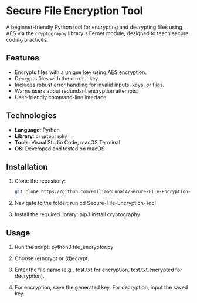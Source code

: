 # Secure File Encryption Tool

A beginner-friendly Python tool for encrypting and decrypting files using AES via the `cryptography` library's Fernet module, designed to teach secure coding practices.

## Features
- Encrypts files with a unique key using AES encryption.
- Decrypts files with the correct key.
- Includes robust error handling for invalid inputs, keys, or files.
- Warns users about redundant encryption attempts.
- User-friendly command-line interface.

## Technologies
- **Language**: Python
- **Library**: `cryptography`
- **Tools**: Visual Studio Code, macOS Terminal
- **OS**: Developed and tested on macOS

## Installation
1. Clone the repository:
   ```bash
   git clone https://github.com/emilianoLuna14/Secure-File-Encryption-Tool.git

2. Navigate to the folder:
   run cd Secure-File-Encryption-Tool

3. Install the required library:
   pip3 install cryptography

## Usage
1. Run the script:
   python3 file_encryptor.py
   
2. Choose (e)ncrypt or (d)ecrypt.

3. Enter the file name (e.g., test.txt for encryption, test.txt.encrypted for decryption).

4. For encryption, save the generated key. For decryption, input the saved key.
